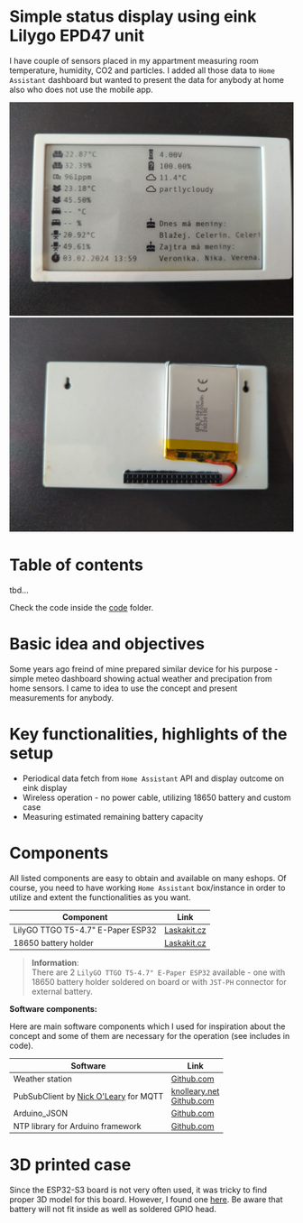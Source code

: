 # Simple status display using eink Lilygo EPD47 unit

I have couple of sensors placed in my appartment measuring room temperature, humidity, CO2 and particles. I added all those data to `Home Assistant` dashboard but wanted to present the data for anybody at home also who does not use the mobile app.

![Front side](20240203_140140_5220491365269653277.jpg)
![Back side](20240203_140036_8090161508967312431.jpg)

# Table of contents

tbd...

Check the code inside the [code](./code/) folder.

# Basic idea and objectives

Some years ago freind of mine prepared similar device for his purpose - simple meteo dashboard showing actual weather and precipation from home sensors. I came to idea to use the concept and present measurements for anybody. 

# Key functionalities, highlights of the setup

- Periodical data fetch from `Home Assistant` API and display outcome on eink display
- Wireless operation - no power cable, utilizing 18650 battery and custom case
- Measuring estimated remaining battery capacity
  
# Components

All listed components are easy to obtain and available on many eshops. Of course, you need to have working `Home Assistant` box/instance in order to utilize and extent the functionalities as you want.

| Component | Link |
| --- | --- |
| LilyGO TTGO T5-4.7" E-Paper ESP32 | [Laskakit.cz](https://www.laskakit.cz/lilygo-ttgo-t5-4-7--e-paper-esp32-wifi-modul/) |
| 18650 battery holder | [Laskakit.cz](https://www.laskakit.cz/bateriovy-box-1x18650-do-dps/) |

>**Information**:<br>
>There are 2 `LilyGO TTGO T5-4.7" E-Paper ESP32` available - one with 18650 battery holder soldered on board or with `JST-PH` connector for external battery.

**Software components:**

Here are main software components which I used for inspiration about the concept and some of them are necessary for the operation (see includes in code).

| Software | Link |
| --- | --- |
| Weather station | [Github.com](https://github.com/Xinyuan-LilyGO/LilyGo-EPD-4-7-OWM-Weather-Display) |
| PubSubClient by [Nick O'Leary](https://twitter.com/knolleary) for MQTT | [knolleary.net](https://pubsubclient.knolleary.net)<br>[Github.com](https://github.com/knolleary/pubsubclient) |
| Arduino_JSON | [Github.com](https://github.com/arduino-libraries/Arduino_JSON) | 
| NTP library for Arduino framework | [Github.com](https://github.com/sstaub/NTP) |

# 3D printed case

Since the ESP32-S3 board is not very often used, it was tricky to find proper 3D model for this board. However, I found one [here](https://www.printables.com/model/522518-lilygo-t5-47-s3-e-paper-case). Be aware that battery will not fit inside as well as soldered GPIO head. 